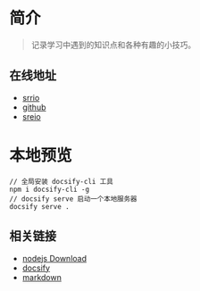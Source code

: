 # 简介

> 记录学习中遇到的知识点和各种有趣的小技巧。

## 在线地址

- [srrio](https://docs.srrio.com)
- [github](https://sreio.github.io/docs/)
- [sreio](http://docs.sreio.com)

# 本地预览
```terminal
// 全局安装 docsify-cli 工具
npm i docsify-cli -g
// docsify serve 启动一个本地服务器
docsify serve .
```

## 相关链接 

- [nodejs Download](https://nodejs.org/en/download/current)
- [docsify](https://docsify.js.org/#/zh-cn/)
- [markdown](https://markdown.com.cn/)
